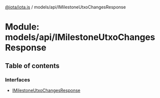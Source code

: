 [@iota/iota.js](../README.md) / models/api/IMilestoneUtxoChangesResponse

# Module: models/api/IMilestoneUtxoChangesResponse

## Table of contents

### Interfaces

- [IMilestoneUtxoChangesResponse](../interfaces/models_api_imilestoneutxochangesresponse.imilestoneutxochangesresponse.md)
